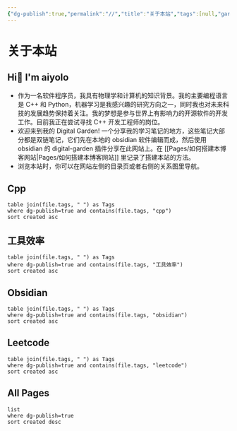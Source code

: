 ```yaml
---
{"dg-publish":true,"permalink":"//","title":"关于本站","tags":[null,"gardenEntry","gardenEntry"]}
---
```



# 关于本站

## Hi👋 I'm aiyolo

- 作为一名软件程序员，我具有物理学和计算机的知识背景。我的主要编程语言是 C++ 和 Python，机器学习是我感兴趣的研究方向之一，同时我也对未来科技的发展趋势保持着关注。我的梦想是参与世界上有影响力的开源软件的开发工作。目前我正在尝试寻找 C++ 开发工程师的岗位。
- 欢迎来到我的 Digital Garden! 一个分享我的学习笔记的地方，这些笔记大部分都是双链笔记，它们先在本地的 obsidian 软件编辑而成，然后使用 obsidian 的 digital-garden 插件分享在此网站上。在 [[Pages/如何搭建本博客网站\|Pages/如何搭建本博客网站]] 里记录了搭建本站的方法。
- 浏览本站时，你可以在网站左侧的目录页或者右侧的关系图里导航。

## Cpp
```dataview
table join(file.tags, " ") as Tags
where dg-publish=true and contains(file.tags, "cpp")
sort created asc
```

## 工具效率
```dataview
table join(file.tags, " ") as Tags
where dg-publish=true and contains(file.tags, "工具效率")
sort created asc
```

## Obsidian
```dataview
table join(file.tags, " ") as Tags
where dg-publish=true and contains(file.tags, "obsidian")
sort created asc
```

## Leetcode
```dataview
table join(file.tags, " ") as Tags
where dg-publish=true and contains(file.tags, "leetcode")
sort created asc
```

## All Pages
```dataview
list 
where dg-publish=true
sort created desc
```
